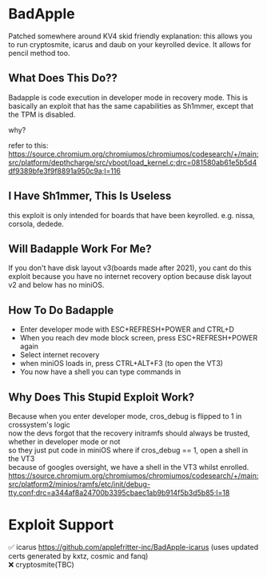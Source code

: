 # BadApple
Patched somewhere around KV4
skid friendly explanation: this allows you to run cryptosmite, icarus and daub on your keyrolled device. It allows for pencil method too.

## What Does This Do??
Badapple is code execution in developer mode in recovery mode. This is basically an exploit that has the same capabilities as Sh1mmer, except that the TPM is disabled.

why? 

refer to this: <https://source.chromium.org/chromiumos/chromiumos/codesearch/+/main:src/platform/depthcharge/src/vboot/load_kernel.c;drc=081580ab61e5b5d4df9389bfe3f9f8891a950c9a;l=116>

## I Have Sh1mmer, This Is Useless
this exploit is only intended for boards that have been keyrolled. e.g. nissa, corsola, dedede.

## Will Badapple Work For Me?

If you don't have disk layout v3(boards made after 2021), you cant do this exploit because you have no internet recovery option because disk layout v2 and below has no miniOS.

## How To Do Badapple
* Enter developer mode with ESC+REFRESH+POWER and CTRL+D
* When you reach dev mode block screen, press ESC+REFRESH+POWER again
* Select internet recovery
* when miniOS loads in, press CTRL+ALT+F3 (to open the VT3)
* You now have a shell you can type commands in

## Why Does This Stupid Exploit Work?

Because when you enter developer mode, cros_debug is flipped to 1 in crossystem's logic \
now the devs forgot that the recovery initramfs should always be trusted, whether in developer mode or not \
so they just put code in miniOS where if cros_debug == 1, open a shell in the VT3 \
because of googles oversight, we have a shell in the VT3 whilst enrolled. \
<https://source.chromium.org/chromiumos/chromiumos/codesearch/+/main:src/platform2/minios/ramfs/etc/init/debug-tty.conf;drc=a344af8a24700b3395cbaec1ab9b914f5b3d5b85;l=18>

# Exploit Support
:white_check_mark: icarus https://github.com/applefritter-inc/BadApple-icarus (uses updated certs generated by kxtz, cosmic and fanq) \
:x: cryptosmite(TBC)
